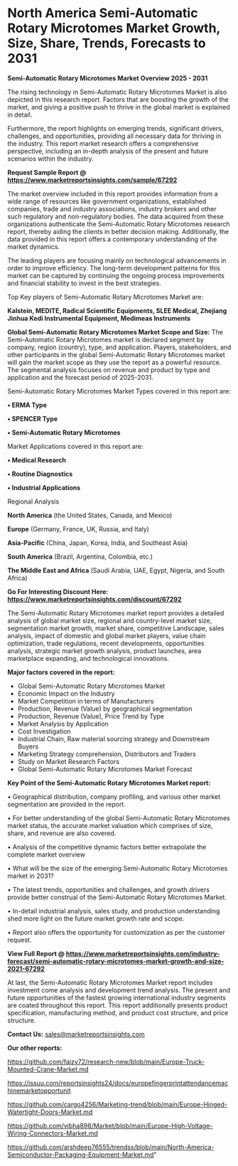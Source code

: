# North America Semi-Automatic Rotary Microtomes Market Growth, Size, Share, Trends, Forecasts to 2031

<Strong> Semi-Automatic Rotary Microtomes Market Overview 2025 - 2031</strong>

The rising technology in Semi-Automatic Rotary Microtomes Market is also depicted in this research report. Factors that are boosting the growth of the market, and giving a positive push to thrive in the global market is explained in detail.

Furthermore, the report highlights on emerging trends, significant drivers, challenges, and opportunities, providing all necessary data for thriving in the industry. This report market research offers a comprehensive perspective, including an in-depth analysis of the present and future scenarios within the industry.

<strong>Request Sample Report @ <a href=https://www.marketreportsinsights.com/sample/67292>https://www.marketreportsinsights.com/sample/67292</a></strong>

The market overview included in this report provides information from a wide range of resources like government organizations, established companies, trade and industry associations, industry brokers and other such regulatory and non-regulatory bodies. The data acquired from these organizations authenticate the Semi-Automatic Rotary Microtomes research report, thereby aiding the clients in better decision making. Additionally, the data provided in this report offers a contemporary understanding of the market dynamics.

The leading players are focusing mainly on technological advancements in order to improve efficiency. The long-term development patterns for this market can be captured by continuing the ongoing process improvements and financial stability to invest in the best strategies.

Top Key players of Semi-Automatic Rotary Microtomes Market are:

<strong>Kalstein, MEDITE, Radical Scientific Equipments, SLEE Medical, Zhejiang Jinhua Kedi Instrumental Equipment, Medimeas Instruments</strong>

<strong><b>Global Semi-Automatic Rotary Microtomes Market Scope and Size:</b></strong>
The Semi-Automatic Rotary Microtomes market is declared segment by company, region (country), type, and application. Players, stakeholders, and other participants in the global Semi-Automatic Rotary Microtomes market will gain the market scope as they use the report as a powerful resource. The segmental analysis focuses on revenue and product by type and application and the forecast period of 2025-2031.

Semi-Automatic Rotary Microtomes Market Types covered in this report are:

<strong>• ERMA Type

• SPENCER Type

• Semi-Automatic Rotary Microtomes</strong>

Market Applications covered in this report are:

<strong>• Medical Research

• Routine Diagnostics

• Industrial Applications</strong> 

Regional Analysis

<strong>North America</strong> (the United States, Canada, and Mexico)

<strong>Europe</strong> (Germany, France, UK, Russia, and Italy)

<strong>Asia-Pacific</strong> (China, Japan, Korea, India, and Southeast Asia)

<strong>South America</strong> (Brazil, Argentina, Colombia, etc.)

<strong>The Middle East and Africa</strong> (Saudi Arabia, UAE, Egypt, Nigeria, and South Africa)

<strong>Go For Interesting Discount Here: <a href=https://www.marketreportsinsights.com/discount/67292>https://www.marketreportsinsights.com/discount/67292</a></strong>

The Semi-Automatic Rotary Microtomes market report provides a detailed analysis of global market size, regional and country-level market size, segmentation market growth, market share, competitive Landscape, sales analysis, impact of domestic and global market players, value chain optimization, trade regulations, recent developments, opportunities analysis, strategic market growth analysis, product launches, area marketplace expanding, and technological innovations.

<strong><b>Major factors covered in the report:</b></strong>
<ul>
  <li>Global Semi-Automatic Rotary Microtomes Market </li>
  <li>Economic Impact on the Industry</li>
  <li>Market Competition in terms of Manufacturers</li>
  <li>Production, Revenue (Value) by geographical segmentation</li>
  <li>Production, Revenue (Value), Price Trend by Type</li>
  <li>Market Analysis by Application</li>
  <li>Cost Investigation</li>
  <li>Industrial Chain, Raw material sourcing strategy and Downstream Buyers</li>
  <li>Marketing Strategy comprehension, Distributors and Traders</li>
  <li>Study on Market Research Factors</li>
  <li>Global Semi-Automatic Rotary Microtomes Market Forecast</li>
</ul>

<strong><b>Key Point of the Semi-Automatic Rotary Microtomes Market report:</b></strong>

• Geographical distribution, company profiling, and various other market segmentation are provided in the report.

• For better understanding of the global Semi-Automatic Rotary Microtomes market status, the accurate market valuation which comprises of size, share, and revenue are also covered.

• Analysis of the competitive dynamic factors better extrapolate the complete market overview

• What will be the size of the emerging Semi-Automatic Rotary Microtomes market in 2031?

• The latest trends, opportunities and challenges, and growth drivers provide better construal of the Semi-Automatic Rotary Microtomes Market.

• In-detail industrial analysis, sales study, and production understanding shed more light on the future market growth rate and scope.

• Report also offers the opportunity for customization as per the customer request.

<strong><b>View Full Report @ <a href=https://www.marketreportsinsights.com/industry-forecast/semi-automatic-rotary-microtomes-market-growth-and-size-2021-67292>https://www.marketreportsinsights.com/industry-forecast/semi-automatic-rotary-microtomes-market-growth-and-size-2021-67292</a></b></strong>


At last, the Semi-Automatic Rotary Microtomes Market report includes investment come analysis and development trend analysis. The present and future opportunities of the fastest growing international industry segments are coated throughout this report. This report additionally presents product specification, manufacturing method, and product cost structure, and price structure.

<strong>Contact Us:</strong>
sales@marketreportsinsights.com

<strong>Our other reports:</strong>

<a href=https://github.com/faizy72/research-new/blob/main/Europe-Truck-Mounted-Crane-Market.md>https://github.com/faizy72/research-new/blob/main/Europe-Truck-Mounted-Crane-Market.md</a>

<a href=https://issuu.com/reportsinsights24/docs/europefingerprintattendancemachinemarketopportunit>https://issuu.com/reportsinsights24/docs/europefingerprintattendancemachinemarketopportunit</a>

<a href=https://github.com/cargo4256/Marketing-trend/blob/main/Europe-Hinged-Watertight-Doors-Market.md>https://github.com/cargo4256/Marketing-trend/blob/main/Europe-Hinged-Watertight-Doors-Market.md</a>

<a href=https://github.com/vibha898/Market/blob/main/Europe-High-Voltage-Wiring-Connectors-Market.md>https://github.com/vibha898/Market/blob/main/Europe-High-Voltage-Wiring-Connectors-Market.md</a>

<a href=https://github.com/arshdeep76555/trendss/blob/main/North-America-Semiconductor-Packaging-Equipment-Market.md>https://github.com/arshdeep76555/trendss/blob/main/North-America-Semiconductor-Packaging-Equipment-Market.md</a>"
